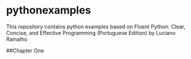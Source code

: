 # pythonexamples
This repository contains python examples based on Fluent Python: Clear, Concise, and Effective Programming (Portuguese Edition) by Luciano Ramalho

##Chapter One


